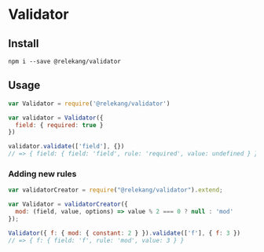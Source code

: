 # Validator

## Install

```
npm i --save @relekang/validator
```

## Usage

```javascript
var Validator = require('@relekang/validator')

var validator = Validator({
  field: { required: true }
})

validator.validate(['field'], {})
// => { field: { field: 'field', rule: 'required', value: undefined } }
```

### Adding new rules

```javascript
var validatorCreator = require("@relekang/validator").extend;

var Validator = validatorCreator({
  mod: (field, value, options) => value % 2 === 0 ? null : 'mod'
});

Validator({ f: { mod: { constant: 2 } }).validate(['f'], { f: 3 })
// => { f: { field: 'f', rule: 'mod', value: 3 } }
```
